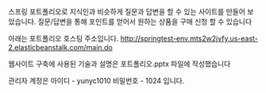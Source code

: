 스프링 포트폴리오로 지식인과 비슷하게 질문과 답변을 할 수 있는 사이트를 만들어 보았습니다. 질문/답변을 통해 포인트를 얻어서 원하는 상품을 구매 신청 할 수 있습니다

아래는 포트폴리오 호스팅 주소입니다.
http://springtest-env.mts2w2jvfy.us-east-2.elasticbeanstalk.com/main.do

웹사이트 구축에 사용된 기술과 설명은 포트폴리오.pptx 파일에 작성했습니다

관리자 계정은 아이디 - yunyc1010 비밀번호 - 1024 입니다.
